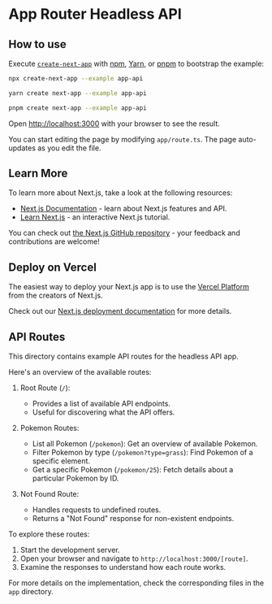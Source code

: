 # App Router Headless API

## How to use

Execute [`create-next-app`](https://github.com/vercel/next.js/tree/canary/packages/create-next-app) with [npm](https://docs.npmjs.com/cli/init), [Yarn](https://yarnpkg.com/lang/en/docs/cli/create/), or [pnpm](https://pnpm.io) to bootstrap the example:

```bash
npx create-next-app --example app-api
```

```bash
yarn create next-app --example app-api
```

```bash
pnpm create next-app --example app-api
```

Open [http://localhost:3000](http://localhost:3000) with your browser to see the result.

You can start editing the page by modifying `app/route.ts`. The page auto-updates as you edit the file.

## Learn More

To learn more about Next.js, take a look at the following resources:

- [Next.js Documentation](https://nextjs.org/docs) - learn about Next.js features and API.
- [Learn Next.js](https://nextjs.org/learn) - an interactive Next.js tutorial.

You can check out [the Next.js GitHub repository](https://github.com/vercel/next.js) - your feedback and contributions are welcome!

## Deploy on Vercel

The easiest way to deploy your Next.js app is to use the [Vercel Platform](https://vercel.com/new?utm_medium=default-template&filter=next.js&utm_source=create-next-app&utm_campaign=create-next-app-readme) from the creators of Next.js.

Check out our [Next.js deployment documentation](https://nextjs.org/docs/app/building-your-application/deploying) for more details.

## API Routes

This directory contains example API routes for the headless API app.

Here's an overview of the available routes:

1. Root Route (`/`):

   - Provides a list of available API endpoints.
   - Useful for discovering what the API offers.

2. Pokemon Routes:

   - List all Pokemon (`/pokemon`): Get an overview of available Pokemon.
   - Filter Pokemon by type (`/pokemon?type=grass`): Find Pokemon of a specific element.
   - Get a specific Pokemon (`/pokemon/25`): Fetch details about a particular Pokemon by ID.

3. Not Found Route:
   - Handles requests to undefined routes.
   - Returns a "Not Found" response for non-existent endpoints.

To explore these routes:

1. Start the development server.
2. Open your browser and navigate to `http://localhost:3000/[route]`.
3. Examine the responses to understand how each route works.

For more details on the implementation, check the corresponding files in the `app` directory.
